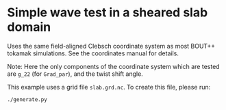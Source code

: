 Simple wave test in a sheared slab domain
=========================================

Uses the same field-aligned Clebsch coordinate system as most BOUT++ tokamak
simulations. See the coordinates manual for details.

Note: Here the only components of the coordinate system which are tested are
`g_22` (for `Grad_par`), and the twist shift angle.

This example uses a grid file `slab.grd.nc`. To create this file,
please run:

    ./generate.py
